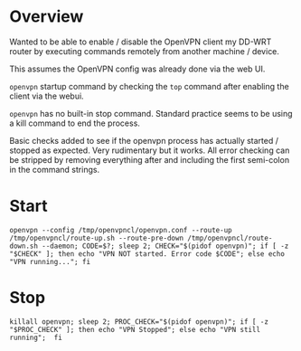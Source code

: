 # Overview
Wanted to be able to enable / disable the OpenVPN client my DD-WRT router by executing commands remotely from another machine / device.

This assumes the OpenVPN config was already done via the web UI.

`openvpn` startup command by checking the `top` command after enabling the client via the webui.

`openvpn` has no built-in stop command. Standard practice seems to be using a kill command to end the process.

Basic checks added to see if the openvpn process has actually started / stopped as expected. Very rudimentary but it works. All error checking can be stripped by removing everything after and including the first semi-colon in the command strings.

# Start
`openvpn --config /tmp/openvpncl/openvpn.conf --route-up /tmp/openvpncl/route-up.sh --route-pre-down /tmp/openvpncl/route-down.sh --daemon; CODE=$?; sleep 2; CHECK="$(pidof openvpn)"; if [ -z "$CHECK" ]; then echo "VPN NOT started. Error code $CODE"; else echo "VPN running..."; fi`


# Stop
`killall openvpn; sleep 2; PROC_CHECK="$(pidof openvpn)"; if [ -z "$PROC_CHECK" ]; then echo "VPN Stopped"; else echo "VPN still running";  fi`
